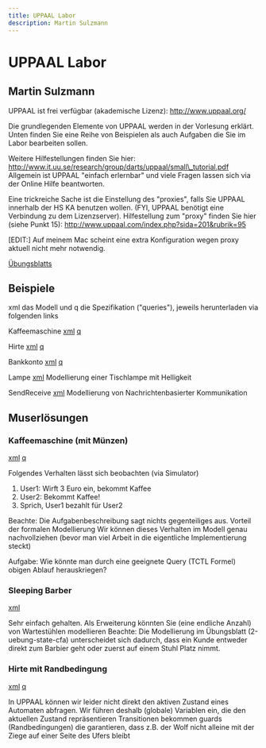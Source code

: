 ```yaml
---
title: UPPAAL Labor
description: Martin Sulzmann 
---
```


UPPAAL Labor
============


Martin Sulzmann
---------------



UPPAAL ist frei verfügbar (akademische Lizenz): http://www.uppaal.org/


Die grundlegenden Elemente von UPPAAL werden in der Vorlesung erklärt. Unten finden Sie eine Reihe von Beispielen als auch Aufgaben die Sie im Labor bearbeiten sollen.


Weitere Hilfestellungen finden Sie hier: http://www.it.uu.se/research/group/darts/uppaal/small\_tutorial.pdf Allgemein ist UPPAAL "einfach erlernbar" und viele Fragen lassen sich via der Online Hilfe beantworten.


Eine trickreiche Sache ist die Einstellung des "proxies", falls Sie UPPAAL innerhalb der HS KA benutzen wollen. (FYI, UPPAAL benötigt eine Verbindung zu dem Lizenzserver). Hilfestellung zum "proxy" finden Sie hier (siehe Punkt 15): http://www.uppaal.com/index.php?sida=201&rubrik=95


[EDIT:] Auf meinem Mac scheint eine extra Konfiguration wegen proxy aktuell nicht mehr notwendig.


[Übungsblatts](./uebung-uppaal.pdf)


Beispiele
---------


xml das Modell und q die Spezifikation ("queries"), jeweils herunterladen via folgenden links


Kaffeemaschine [xml](./src/uppaal/coffeeMachineWithUser.xml) [q](./src/uppaal/coffeeMachineWithUser.q)


Hirte [xml](./src/uppaal/hirte.xml) [q](./src/uppaal/hirte.q)


Bankkonto [xml](./src/uppaal/userAccount.xml) [q](./src/uppaal/userAccount.q)


Lampe [xml](./src/uppaal/lamp.xml) Modellierung einer Tischlampe mit Helligkeit


SendReceive [xml](./src/uppaal/sndRcv.xml) Modellierung von Nachrichtenbasierter Kommunikation


Muserlösungen
-------------


### Kaffeemaschine (mit Münzen)


[xml](./src/uppaal/Coffeemachine.xml) [q](./src/uppaal/Coffeemachine.q)


Folgendes Verhalten lässt sich beobachten (via Simulator)


1. User1: Wirft 3 Euro ein, bekommt Kaffee
2. User2: Bekommt Kaffee!
3. Sprich, User1 bezahlt für User2


Beachte: Die Aufgabenbeschreibung sagt nichts gegenteiliges aus. Vorteil der formalen Modellierung Wir können dieses Verhalten im Modell genau nachvollziehen (bevor man viel Arbeit in die eigentliche Implementierung steckt)


Aufgabe: Wie könnte man durch eine geeignete Query (TCTL Formel) obigen Ablauf herauskriegen?


### Sleeping Barber


[xml](./src/uppaal/SleepingBarber.xml)


Sehr einfach gehalten. Als Erweiterung könnten Sie (eine endliche Anzahl) von Wartestühlen modellieren Beachte: Die Modellierung im Übungsblatt (2-uebung-state-cfa) unterscheidet sich dadurch, dass ein Kunde entweder direkt zum Barbier geht oder zuerst auf einem Stuhl Platz nimmt.


### Hirte mit Randbedingung


[xml](./src/uppaal/hirteMitBedingung.xml) [q](./src/uppaal/hirteMitBedingung.q)


In UPPAAL können wir leider nicht direkt den aktiven Zustand eines Automaten abfragen. Wir führen deshalb (globale) Variablen ein, die den aktuellen Zustand repräsentieren Transitionen bekommen guards (Randbedingungen) die garantieren, dass z.B. der Wolf nicht alleine mit der Ziege auf einer Seite des Ufers bleibt




